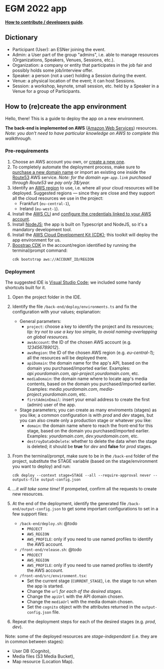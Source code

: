 # EGM 2022 app

**[How to contribute / developers guide](/CONTRIBUTING.md)**.

## Dictionary

- Participant (User): an ESNer joining the event.
- Admin: a User part of the group "admins", i.e. able to manage resources (Organizations, Speakers, Venues, Sessions, etc.).
- Organization: a company or entity that participates in the job fair and possibly holds some job/interview offer.
- Speaker: a person (not a user) holding a Session during the event.
- Venue: a physical location of the event; it can host Sessions.
- Session: a workshop, keynote, small session, etc. held by a Speaker in a Venue for a group of Participants.

## How to (re)create the app environment

Hello, there! This is a guide to deploy the app on a new environment.

**The back-end is implemented on AWS** ([Amazon Web Services](https://aws.amazon.com/)) resources. _Note: you don't need to have particular knowledge on AWS to complete this walkthrough._

### Pre-requirements

1. Choose an AWS account you own, or [create a new one](https://aws.amazon.com/getting-started/).
1. To completely automate the deployment process, make sure to [purchase a new domain name](https://docs.aws.amazon.com/Route53/latest/DeveloperGuide/domain-register.html) or import an existing one inside the [Route53](https://aws.amazon.com/route53) AWS service. _Note: for the domain `egm-app.link` purchased through Route53 we pay only 3$/year._
1. Identify an [AWS region](https://aws.amazon.com/about-aws/global-infrastructure/regions_az/) to use, i.e. where all your cloud resources will be deployed. Suggested regions — since they are close and they support all the cloud resources we use in the project:
   - Frankfurt (`eu-central-1`),
   - Ireland (`eu-west-1`).
1. Install the [AWS CLI](https://docs.aws.amazon.com/cli/latest/userguide/cli-chap-welcome.html) and [configure the credentials linked to your AWS account](https://docs.aws.amazon.com/cli/latest/userguide/cli-configure-files.html).
1. Install [NodeJS](https://nodejs.org/en/); the app is built on Typescript and NodeJS, so it's a mandatory development tool.
1. Install the [AWS Cloud Development Kit (CDK)](https://docs.aws.amazon.com/cdk/v2/guide/getting_started.html); this toolkit will deploy the app environment for us.
1. [Boostrap CDK](https://docs.aws.amazon.com/cdk/v2/guide/bootstrapping.html) in the account/region identified by running the terminal/prompt command:
   ```
   cdk bootstrap aws://ACCOUNT_ID/REGION
   ```

### Deployment

The suggested IDE is [Visual Studio Code](https://code.visualstudio.com/); we included some handy shortcuts built for it.

1. Open the project folder in the IDE.
1. Identify the file `/back-end/deploy/environments.ts` and fix the configuration with your values; explanation:
   - General parameters:
     - `project`: choose a key to identify the project and its resources; _tip: try not to use a key too simple, to avoid naming-overlapping on global resources._
     - `awsAccount`: the ID of the chosen AWS account (e.g. _123456789012_).
     - `awsRegion`: the ID of the chosen AWS region (e.g. _eu-central-1_); all the resources will be deployed there.
     - `apiDomain`: the domain name for the app's API, based on the domain you purchased/imported earlier. Examples: _api.yourdomain.com_, _api-project.yourdomain.com_, etc.
     - `mediaDomain`: the domain name where to locate app's media contents, based on the domain you purchased/imported earlier. Examples: _media.yourdomain.com_, _media-project.yourdomain.com_, etc.
     - `firstAdminEmail`: insert your email address to create the first (admin) user of the app.
   - Stage parameters; you can create as many enviroments (stages) as you like; a common configuration is with _prod_ and _dev_ stages, but you can also create only a production stage or whatever you like:
     - `domain`: the domain name where to reach the front-end for this stage, based on the domain you purchased/imported earlier. Examples: _yourdomain.com_, _dev.yourdomain.com_, etc.
     - `destroyDataOnDelete`: whether to delete the data when the stage is deleted; it should be **true** for _dev_ and **false** for _prod_ stages.
1. From the terminal/prompt, make sure to be in the `/back-end` folder of the project, substitute the STAGE variable (based on the stage/environment you want to deploy) and run:
   ```
   cdk deploy --context stage=STAGE --all --require-approval never --outputs-file output-config.json
   ```
1. _...it will take some time!_ If prompeted, confirm all the requests to create new resources.
1. At the end of the deployment, identify the generated file `/back-end/output-config.json` to get some important configurations to set in a few support files:

   - `/back-end/deploy.sh`: @todo
     - `PROJECT`
     - `AWS_REGION`
     - `AWS_PROFILE`: only if you need to use named profiles to identify the AWS account.
   - `/front-end/release.sh`: @todo
     - `PROJECT`
     - `AWS_REGION`
     - `AWS_PROFILE`: only if you need to use named profiles to identify the AWS account.
   - `/front-end/src/environment.tsx`:
     - Set the current stage (`CURRENT_STAGE`), i.e. the stage to run when the app is started.
     - Change the `url` _for each of the desired stages_.
     - Change the `apiUrl` with the API domain chosen.
     - Change the `mediaUrl` with the media domain chosen.
     - Set the `cognito` object with the attributes returned in the `output-config.json` file.

1. Repeat the deployment steps for each of the desired stages (e.g. _prod_, _dev_).

Note: some of the deployed resources are _stage-independant_ (i.e. they are in common between stages):

- User DB (Cognito),
- Media files (S3 Media Bucket),
- Map resource (Location Map).
